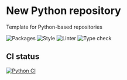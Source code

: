 # New Python repository

Template for Python-based repositories


![Packages](https://img.shields.io/badge/package%20manager-poetry-blue) ![Style](https://img.shields.io/badge/style-black-black) ![Linter](https://img.shields.io/badge/linter-ruff-black) ![Type check](https://img.shields.io/badge/type%20checker-mypy-black)

## CI status

[![Python CI](https://github.com/ClementSicard/python-template/actions/workflows/python-ci.yaml/badge.svg)](https://github.com/ClementSicard/python-template/actions/workflows/python-ci.yaml)

